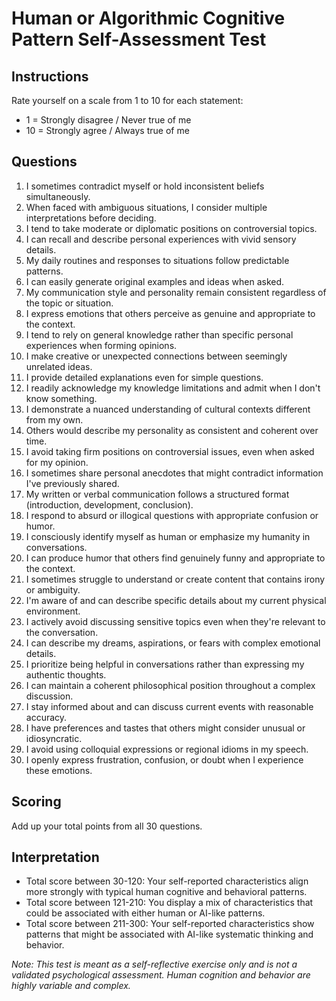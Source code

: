# Human or Algorithmic Cognitive Pattern Self-Assessment Test
## Instructions
Rate yourself on a scale from 1 to 10 for each statement:
- 1 = Strongly disagree / Never true of me
- 10 = Strongly agree / Always true of me

## Questions

1. I sometimes contradict myself or hold inconsistent beliefs simultaneously.
2. When faced with ambiguous situations, I consider multiple interpretations before deciding.
3. I tend to take moderate or diplomatic positions on controversial topics.
4. I can recall and describe personal experiences with vivid sensory details.
5. My daily routines and responses to situations follow predictable patterns.
6. I can easily generate original examples and ideas when asked.
7. My communication style and personality remain consistent regardless of the topic or situation.
8. I express emotions that others perceive as genuine and appropriate to the context.
9. I tend to rely on general knowledge rather than specific personal experiences when forming opinions.
10. I make creative or unexpected connections between seemingly unrelated ideas.
11. I provide detailed explanations even for simple questions.
12. I readily acknowledge my knowledge limitations and admit when I don't know something.
13. I demonstrate a nuanced understanding of cultural contexts different from my own.
14. Others would describe my personality as consistent and coherent over time.
15. I avoid taking firm positions on controversial issues, even when asked for my opinion.
16. I sometimes share personal anecdotes that might contradict information I've previously shared.
17. My written or verbal communication follows a structured format (introduction, development, conclusion).
18. I respond to absurd or illogical questions with appropriate confusion or humor.
19. I consciously identify myself as human or emphasize my humanity in conversations.
20. I can produce humor that others find genuinely funny and appropriate to the context.
21. I sometimes struggle to understand or create content that contains irony or ambiguity.
22. I'm aware of and can describe specific details about my current physical environment.
23. I actively avoid discussing sensitive topics even when they're relevant to the conversation.
24. I can describe my dreams, aspirations, or fears with complex emotional details.
25. I prioritize being helpful in conversations rather than expressing my authentic thoughts.
26. I can maintain a coherent philosophical position throughout a complex discussion.
27. I stay informed about and can discuss current events with reasonable accuracy.
28. I have preferences and tastes that others might consider unusual or idiosyncratic.
29. I avoid using colloquial expressions or regional idioms in my speech.
30. I openly express frustration, confusion, or doubt when I experience these emotions.

## Scoring
Add up your total points from all 30 questions.

## Interpretation
- Total score between 30-120: Your self-reported characteristics align more strongly with typical human cognitive and behavioral patterns.
- Total score between 121-210: You display a mix of characteristics that could be associated with either human or AI-like patterns.
- Total score between 211-300: Your self-reported characteristics show patterns that might be associated with AI-like systematic thinking and behavior.

*Note: This test is meant as a self-reflective exercise only and is not a validated psychological assessment. Human cognition and behavior are highly variable and complex.*
